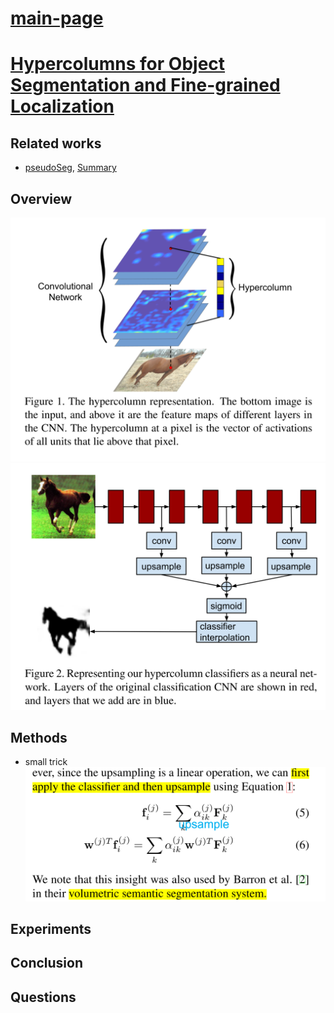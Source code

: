 # [main-page](../README.md)

# [Hypercolumns for Object Segmentation and Fine-grained Localization](../papers/Hariharan.pdf)

## Related works
* [pseudoSeg](../papers/PSEUDOSEG.pdf), [Summary](PSEUDOSEG-s.md)

## Overview
![](images/2021-05-10_081635.png)
![](images/2021-05-10_082312.png)

## Methods
* small trick
![](images/2021-05-10_143114.png)

## Experiments

## Conclusion

## Questions

